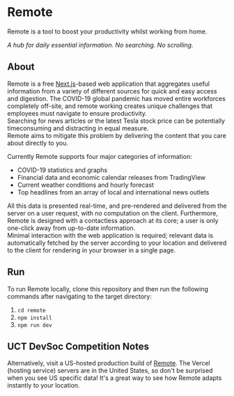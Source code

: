 # Remote
Remote is a tool to boost your productivity whilst working from home.

*A hub for daily essential information. No searching. No scrolling.*

## About
Remote is a free [Next.js](https://nextjs.org/)-based web application that aggregates useful information from a variety of different sources for quick and easy access and digestion.
The COVID-19 global pandemic has moved entire workforces completely off-site, and remote working creates unique challenges that employees must navigate to 
ensure productivity.\
Searching for news articles or the latest Tesla stock price can be potentially timeconsuming and distracting in equal measure.\
Remote aims to mitigate this problem by delivering the content that you care about directly to you. 

Currently Remote supports four major categories of information: 
* COVID-19 statistics and graphs
* Financial data and economic calendar releases from TradingView
* Current weather conditions and hourly forecast
* Top headlines from an array of local and international news outlets

All this data is presented real-time, and pre-rendered and delivered from the server on a user request, with no computation on the client. 
Furthermore, Remote is designed with a contactless approach at its core; a user is only one-click away from up-to-date information.\
Minimal interaction with the web application is required; relevant data is automatically fetched by the server 
according to your location and delivered to the client for rendering in your browser in a single page.

## Run
To run Remote locally, clone this repository and then run the following commands after navigating to the target directory:
1. ```cd remote```
2. ```npm install```
3. ```npm run dev```


## UCT DevSoc Competition Notes
Alternatively, visit a US-hosted production build of [Remote](https://remote-mu.vercel.app/). The Vercel (hosting service) servers are in the United States, so don't be surprised when you see US specific data! 
It's a great way to see how Remote adapts instantly to your location.
